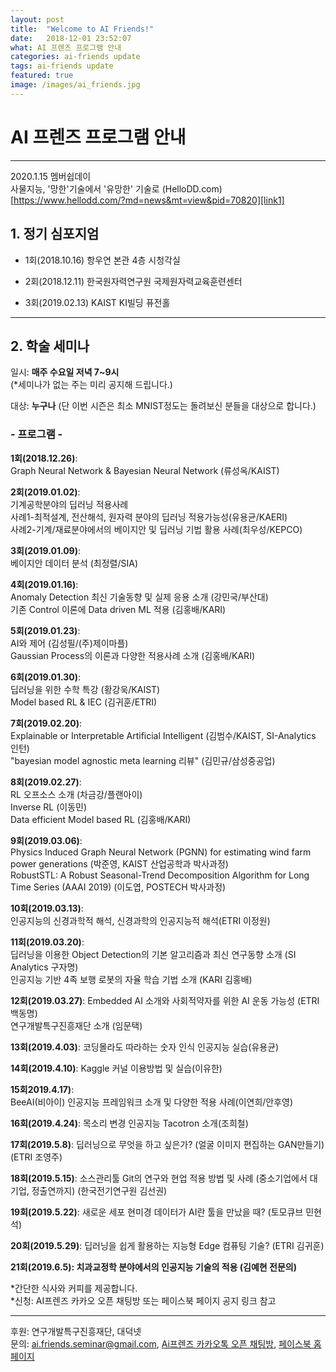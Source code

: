 ```yaml
---
layout: post
title:  "Welcome to AI Friends!"
date:   2018-12-01 23:52:07
what: AI 프렌즈 프로그램 안내
categories: ai-friends update
tags: ai-friends update
featured: true
image: /images/ai_friends.jpg
---
```

# AI 프렌즈 프로그램 안내

***  
2020.1.15 멤버쉽데이  
사물지능, '망한'기술에서 '유망한' 기술로 (HelloDD.com)
[https://www.hellodd.com/?md=news&mt=view&pid=70820][link1]


## 1. 정기 심포지엄

- 1회(2018.10.16) 항우연 본관 4층 시청각실  

- 2회(2018.12.11) 한국원자력연구원 국제원자력교육훈련센터  

- 3회(2019.02.13) KAIST KI빌딩 퓨전홀


***  

## 2. 학술 세미나  
일시: **매주 수요일 저녁 7~9시**  
(*세미나가 없는 주는 미리 공지해 드립니다.)  

대상: **누구나** (단 이번 시즌은 최소 MNIST정도는 돌려보신 분들을 대상으로 합니다.)  

### - **프로그램** - 
**1회(2018.12.26)**:  
Graph Neural Network & Bayesian Neural Network (류성옥/KAIST)  

**2회(2019.01.02)**:  
기계공학분야의 딥러닝 적용사례  
                 사례1-최적설계, 전산해석, 원자력 분야의 딥러닝 적용가능성(유용균/KAERI)  
                 사례2-기계/재료분야에서의 베이지안 및 딥러닝 기법 활용 사례(최우성/KEPCO)  
                 
**3회(2019.01.09)**:  
베이지안 데이터 분석 (최정렬/SIA)  

**4회(2019.01.16)**:  
Anomaly Detection 최신 기술동향 및 실제 응용 소개 (강민국/부산대)  
                 기존 Control 이론에 Data driven ML 적용 (김홍배/KARI)  
                 
**5회(2019.01.23)**:  
AI와 제어 (김성필/(주)제이마플)  
                 Gaussian Process의 이론과 다양한 적용사례 소개 (김홍배/KARI)  
                 
**6회(2019.01.30)**:  
딥러닝을 위한 수학 특강 (황강욱/KAIST)  
                 Model based RL & IEC (김귀훈/ETRI)  
                 
**7회(2019.02.20)**:  
Explainable or Interpretable Artificial Intelligent (김범수/KAIST, SI-Analytics 인턴)  
"bayesian model agnostic meta learning 리뷰" (김민규/삼성중공업)

**8회(2019.02.27)**:  
RL 오프소스 소개 (차금강/플랜아이)  
Inverse RL (이동민)  
Data efficient Model based RL (김홍배/KARI)  

**9회(2019.03.06)**:  
Physics Induced Graph Neural Network (PGNN) for estimating wind farm power generations (박준영, KAIST 산업공학과 박사과정)  
RobustSTL: A Robust Seasonal-Trend Decomposition Algorithm for Long Time Series (AAAI 2019) (이도엽, POSTECH 박사과정)  
         
**10회(2019.03.13)**:  
인공지능의 신경과학적 해석, 신경과학의 인공지능적 해석(ETRI 이정원)  

**11회(2019.03.20)**:  
딥러닝을 이용한 Object Detection의 기본 알고리즘과 최신 연구동향 소개 (SI Analytics 구자명)  
인공지능 기반 4족 보행 로봇의 자율 학습 기법 소개 (KARI 김홍배)

**12회(2019.03.27)**:
 Embedded AI 소개와 사회적약자를 위한 AI 운동 가능성 (ETRI 백동명)  
 연구개발특구진흥재단 소개 (임문택)  

**13회(2019.4.03)**:
  코딩몰라도 따라하는 숫자 인식 인공지능 실습(유용균)  

**14회(2019.4.10)**:
  Kaggle 커널 이용방법 및 실습(이유한)  
  
**15회2019.4.17)**:  
  BeeAI(비아이) 인공지능 프레임워크 소개 및 다양한 적용 사례(이연희/안후영)
  
**16회(2019.4.24)**:
  목소리 변경 인공지능 Tacotron 소개(조희철)  
  
**17회(2019.5.8)**:
  딥러닝으로 무엇을 하고 싶은가? (얼굴 이미지 편집하는 GAN만들기) (ETRI 조영주)  

**18회(2019.5.15)**:
  소스관리툴 Git의 연구와 현업 적용 방법 및 사례 (중소기업에서 대기업, 정출연까지) (한국전기연구원 김선권)    

**19회(2019.5.22)**:
  새로운 세포 현미경 데이터가 AI란 툴을 만났을 때? (토모큐브 민현석)  
  
**20회(2019.5.29)**:
  딥러닝을 쉽게 활용하는 지능형 Edge 컴퓨팅 기술?  (ETRI 김귀훈)  
  
**21회(2019.6.5):
  치과교정학 분야에서의 인공지능 기술의 적용 (김예현 전문의)**  


*간단한 식사와 커피를 제공합니다.  
*신청: AI프렌즈 카카오 오픈 채팅방 또는 페이스북 페이지 공지 링크 참고   


***

후원: 연구개발특구진흥재단, 대덕넷  
문의: ai.friends.seminar@gmail.com,
[Ai프렌즈 카카오톡 오픈 채팅방][kakao_ai],
[페이스북 홈페이지][facebook_ai]

[kakao_ai]:     https://open.kakao.com/o/ggewxi2
[facebook_ai]:  https://www.facebook.com/groups/aifriend/
[link1]: https://www.hellodd.com/?md=news&mt=view&pid=70820
